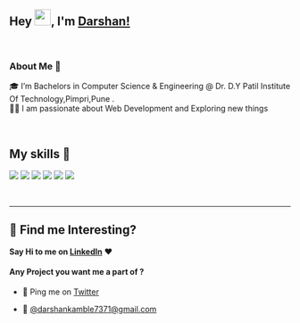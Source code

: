 ## Hey <img src="https://github.com/TheDudeThatCode/TheDudeThatCode/blob/master/Assets/Hi.gif" width="29px">, I'm [Darshan!](https://github.com/darshankamble04) 

<br/>

### About Me 🚀
🎓 I’m Bachelors in Computer Science & Engineering @ Dr. D.Y Patil Institute Of Technology,Pimpri,Pune . </br>
👨‍💻  I am passionate about Web Development and Exploring new things </br>

<br/>

## My skills 🚀

![](https://img.shields.io/badge/HTML5-E34F26?style=for-the-badge&logo=html5&logoColor=white)
![](https://img.shields.io/badge/CSS3-1572B6?style=for-the-badge&logo=css3&logoColor=white)
![](https://img.shields.io/badge/JavaScript-F7DF1E?style=for-the-badge&logo=javascript&logoColor=black)
![](https://img.shields.io/badge/Markdown-000000?style=for-the-badge&logo=markdown&logoColor=white)
![](https://img.shields.io/badge/React-20232A?style=for-the-badge&logo=react&logoColor=61DAFB)
![](https://img.shields.io/badge/Bootstrap-563D7C?style=for-the-badge&logo=bootstrap&logoColor=white)

<br/>

<hr/>


## :dart: Find me Interesting? 
**Say Hi to me on [LinkedIn](https://www.linkedin.com/in/darshankamble/)** :heart: 

#### Any Project you want me a part of ?

 - 👀 Ping me on [Twitter](https://twitter.com/darshankamble04)

 - 📧 [@darshankamble7371@gmail.com](mailto:darshankamble7371@gmail.com)
